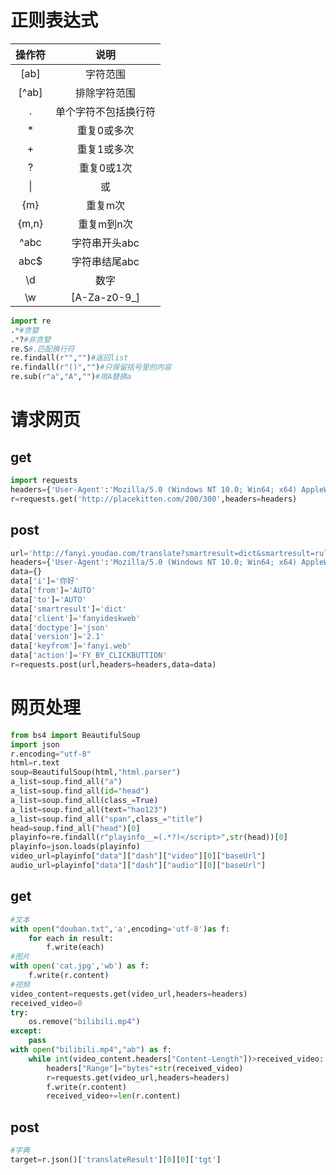 # 正则表达式

| 操作符 |         说明         |
| :----: | :------------------: |
|  [ab]  |       字符范围       |
| [^ab]  |     排除字符范围     |
|   .    | 单个字符不包括换行符 |
|   *    |     重复0或多次      |
|   +    |     重复1或多次      |
|   ?    |      重复0或1次      |
|   \|   |          或          |
|  {m}   |       重复m次        |
| {m,n}  |      重复m到n次      |
|  ^abc  |    字符串开头abc     |
|  abc$  |    字符串结尾abc     |
|   \d   |         数字         |
|   \w   |     [A-Za-z0-9_]     |

```python
import re
.*#贪婪
.*?#非贪婪
re.S#.匹配换行符
re.findall(r"","")#返回list
re.findall(r"()","")#只保留括号里的内容
re.sub(r"a","A","")#用A替换a
```

# 请求网页

## get

```python
import requests
headers={'User-Agent':'Mozilla/5.0 (Windows NT 10.0; Win64; x64) AppleWebKit/537.36 (KHTML, like Gecko) Chrome/87.0.4280.141 Safari/537.36 Edg/87.0.664.75'}
r=requests.get('http://placekitten.com/200/300',headers=headers)
```

## post

```python
url='http://fanyi.youdao.com/translate?smartresult=dict&smartresult=rule'
headers={'User-Agent':'Mozilla/5.0 (Windows NT 10.0; Win64; x64) AppleWebKit/537.36 (KHTML, like Gecko) Chrome/87.0.4280.141 Safari/537.36 Edg/87.0.664.75'}
data={}
data['i']='你好'
data['from']='AUTO'
data['to']='AUTO'
data['smartresult']='dict'
data['client']='fanyideskweb'
data['doctype']='json'
data['version']='2.1'
data['keyfrom']='fanyi.web'
data['action']='FY_BY_CLICKBUTTION'
r=requests.post(url,headers=headers,data=data)
```

# 网页处理

```python
from bs4 import BeautifulSoup
import json
r.encoding="utf-8"
html=r.text
soup=BeautifulSoup(html,"html.parser")
a_list=soup.find_all("a")
a_list=soup.find_all(id="head")
a_list=soup.find_all(class_=True)
a_list=soup.find_all(text="hao123")
a_list=soup.find_all("span",class_="title")
head=soup.find_all("head")[0]
playinfo=re.findall(r"playinfo__=(.*?)</script>",str(head))[0]
playinfo=json.loads(playinfo)
video_url=playinfo["data"]["dash"]["video"][0]["baseUrl"]
audio_url=playinfo["data"]["dash"]["audio"][0]["baseUrl"]
```

## get

```python
#文本
with open("douban.txt",'a',encoding='utf-8')as f:
    for each in result:
        f.write(each)
#图片
with open('cat.jpg','wb') as f:
    f.write(r.content)
#视频
video_content=requests.get(video_url,headers=headers)
received_video=0
try:
    os.remove("bilibili.mp4")
except:
    pass
with open("bilibili.mp4","ab") as f:
    while int(video_content.headers["Content-Length"])>received_video:
        headers["Range"]="bytes"+str(received_video)
        r=requests.get(video_url,headers=headers)
        f.write(r.content)
        received_video+=len(r.content)
```

## post

```python
#字典
target=r.json()['translateResult'][0][0]['tgt']
```
